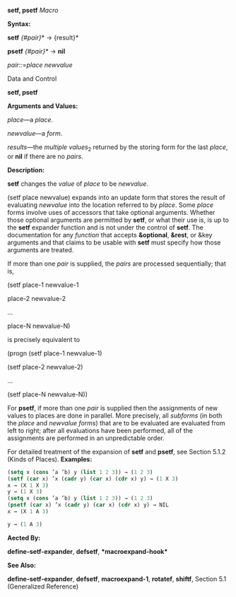 **setf, psetf** *Macro* 



**Syntax:** 



**setf** *\{#pair\}*\* → \{result\}\* 



**psetf** *\{#pair\}*\* → **nil** 



*pair::*=*place newvalue* 



Data and Control 



 



 



**setf, psetf** 



**Arguments and Values:** 



*place*—a *place*. 



*newvalue*—a *form*. 



*results*—the *multiple values*<sub>2</sub> returned by the storing form for the last *place*, or **nil** if there are no *pairs*. 



**Description:** 



**setf** changes the *value* of *place* to be *newvalue*. 



(setf place newvalue) expands into an update form that stores the result of evaluating *newvalue* into the location referred to by *place*. Some *place* forms involve uses of accessors that take optional arguments. Whether those optional arguments are permitted by **setf**, or what their use is, is up to the **setf** expander function and is not under the control of **setf**. The documentation for any *function* that accepts **&amp;optional**, **&amp;rest**, or &amp;key arguments and that claims to be usable with **setf** must specify how those arguments are treated. 



If more than one *pair* is supplied, the *pairs* are processed sequentially; that is, 



(setf place-1 newvalue-1 



place-2 newvalue-2 



... 



place-N newvalue-N) 



is precisely equivalent to 



(progn (setf place-1 newvalue-1) 



(setf place-2 newvalue-2) 



... 



(setf place-N newvalue-N)) 



For **psetf**, if more than one *pair* is supplied then the assignments of new values to places are done in parallel. More precisely, all *subforms* (in both the *place* and *newvalue forms*) that are to be evaluated are evaluated from left to right; after all evaluations have been performed, all of the assignments are performed in an unpredictable order. 



For detailed treatment of the expansion of **setf** and **psetf**, see Section 5.1.2 (Kinds of Places). **Examples:**
```lisp
(setq x (cons ’a ’b) y (list 1 2 3)) → (1 2 3) 
(setf (car x) ’x (cadr y) (car x) (cdr x) y) → (1 X 3) 
x → (X 1 X 3) 
y → (1 X 3) 
(setq x (cons ’a ’b) y (list 1 2 3)) → (1 2 3) 
(psetf (car x) ’x (cadr y) (car x) (cdr x) y) → NIL 
x → (X 1 A 3) 

y → (1 A 3) 
```
**Aected By:** 



**define-setf-expander**, **defsetf**, **\*macroexpand-hook\*** 



**See Also:** 



**define-setf-expander**, **defsetf**, **macroexpand-1**, **rotatef**, **shiftf**, Section 5.1 (Generalized Reference) 




